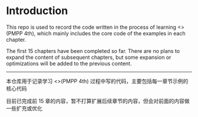 # Introduction

This repo is used to record the code written in the process of learning <<programming massively parallel processors fourth edition>>(PMPP 4th), which mainly includes the core code of the examples in each chapter.

The first 15 chapters have been completed so far. There are no plans to expand the content of subsequent chapters, but some expansion or optimizations will be added to the previous content.

---

本仓库用于记录学习 <<programming massively parallel processors fourth edition>>(PMPP 4th) 过程中写的代码，主要包括每一章节示例的核心代码

目前已完成前 15 章的内容，暂不打算扩展后续章节的内容，但会对前面的内容做一些扩充或优化